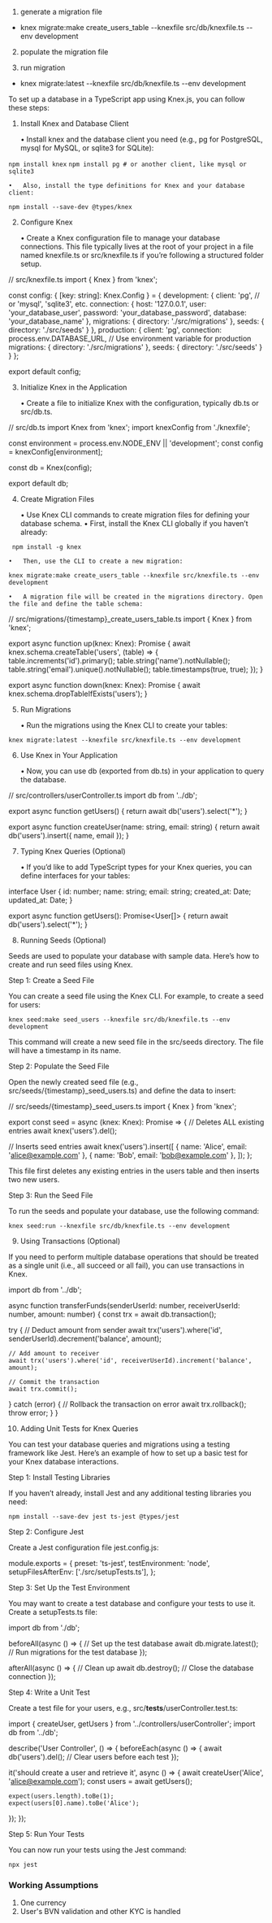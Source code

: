 1) generate a migration file
- knex migrate:make create_users_table --knexfile src/db/knexfile.ts --env development

2) populate the migration file

3) run migration
- knex migrate:latest --knexfile src/db/knexfile.ts --env development




To set up a database in a TypeScript app using Knex.js, you can follow these steps:

1. Install Knex and Database Client

	•	Install knex and the database client you need (e.g., pg for PostgreSQL, mysql for MySQL, or sqlite3 for SQLite):

``` npm install knex ```
``` npm install pg # or another client, like mysql or sqlite3 ```


	•	Also, install the type definitions for Knex and your database client:

``` npm install --save-dev @types/knex ```



2. Configure Knex

	•	Create a Knex configuration file to manage your database connections. This file typically lives at the root of your project in a file named knexfile.ts or src/knexfile.ts if you’re following a structured folder setup.

// src/knexfile.ts
import { Knex } from 'knex';

const config: { [key: string]: Knex.Config } = {
  development: {
    client: 'pg', // or 'mysql', 'sqlite3', etc.
    connection: {
      host: '127.0.0.1',
      user: 'your_database_user',
      password: 'your_database_password',
      database: 'your_database_name'
    },
    migrations: {
      directory: './src/migrations'
    },
    seeds: {
      directory: './src/seeds'
    }
  },
  production: {
    client: 'pg',
    connection: process.env.DATABASE_URL, // Use environment variable for production
    migrations: {
      directory: './src/migrations'
    },
    seeds: {
      directory: './src/seeds'
    }
  }
};

export default config;

3. Initialize Knex in the Application

	•	Create a file to initialize Knex with the configuration, typically db.ts or src/db.ts.

// src/db.ts
import Knex from 'knex';
import knexConfig from './knexfile';

const environment = process.env.NODE_ENV || 'development';
const config = knexConfig[environment];

const db = Knex(config);

export default db;

4. Create Migration Files

	•	Use Knex CLI commands to create migration files for defining your database schema.
	•	First, install the Knex CLI globally if you haven’t already:

``` npm install -g knex```


	•	Then, use the CLI to create a new migration:

``` knex migrate:make create_users_table --knexfile src/knexfile.ts --env development ```


	•	A migration file will be created in the migrations directory. Open the file and define the table schema:


// src/migrations/{timestamp}_create_users_table.ts
import { Knex } from 'knex';

export async function up(knex: Knex): Promise<void> {
  await knex.schema.createTable('users', (table) => {
    table.increments('id').primary();
    table.string('name').notNullable();
    table.string('email').unique().notNullable();
    table.timestamps(true, true);
  });
}

export async function down(knex: Knex): Promise<void> {
  await knex.schema.dropTableIfExists('users');
}



5. Run Migrations

	•	Run the migrations using the Knex CLI to create your tables:

``` knex migrate:latest --knexfile src/knexfile.ts --env development ```



6. Use Knex in Your Application

	•	Now, you can use db (exported from db.ts) in your application to query the database.

// src/controllers/userController.ts
import db from '../db';

export async function getUsers() {
  return await db('users').select('*');
}

export async function createUser(name: string, email: string) {
  return await db('users').insert({ name, email });
}

7. Typing Knex Queries (Optional)

	•	If you’d like to add TypeScript types for your Knex queries, you can define interfaces for your tables:

interface User {
  id: number;
  name: string;
  email: string;
  created_at: Date;
  updated_at: Date;
}

export async function getUsers(): Promise<User[]> {
  return await db<User>('users').select('*');
}


8. Running Seeds (Optional)

Seeds are used to populate your database with sample data. Here’s how to create and run seed files using Knex.

Step 1: Create a Seed File

You can create a seed file using the Knex CLI. For example, to create a seed for users:

``` knex seed:make seed_users --knexfile src/db/knexfile.ts --env development ```

This command will create a new seed file in the src/seeds directory. The file will have a timestamp in its name.

Step 2: Populate the Seed File

Open the newly created seed file (e.g., src/seeds/{timestamp}_seed_users.ts) and define the data to insert:

// src/seeds/{timestamp}_seed_users.ts
import { Knex } from 'knex';

export const seed = async (knex: Knex): Promise<void> => {
  // Deletes ALL existing entries
  await knex('users').del();

  // Inserts seed entries
  await knex('users').insert([
    { name: 'Alice', email: 'alice@example.com' },
    { name: 'Bob', email: 'bob@example.com' },
  ]);
};

This file first deletes any existing entries in the users table and then inserts two new users.

Step 3: Run the Seed File

To run the seeds and populate your database, use the following command:

``` knex seed:run --knexfile src/db/knexfile.ts --env development ```

9. Using Transactions (Optional)

If you need to perform multiple database operations that should be treated as a single unit (i.e., all succeed or all fail), you can use transactions in Knex.

import db from '../db';

async function transferFunds(senderUserId: number, receiverUserId: number, amount: number) {
  const trx = await db.transaction();

  try {
    // Deduct amount from sender
    await trx('users').where('id', senderUserId).decrement('balance', amount);

    // Add amount to receiver
    await trx('users').where('id', receiverUserId).increment('balance', amount);

    // Commit the transaction
    await trx.commit();
  } catch (error) {
    // Rollback the transaction on error
    await trx.rollback();
    throw error;
  }
}

10. Adding Unit Tests for Knex Queries

You can test your database queries and migrations using a testing framework like Jest. Here’s an example of how to set up a basic test for your Knex database interactions.

Step 1: Install Testing Libraries

If you haven’t already, install Jest and any additional testing libraries you need:

``` npm install --save-dev jest ts-jest @types/jest ```

Step 2: Configure Jest

Create a Jest configuration file jest.config.js:

module.exports = {
  preset: 'ts-jest',
  testEnvironment: 'node',
  setupFilesAfterEnv: ['./src/setupTests.ts'],
};

Step 3: Set Up the Test Environment

You may want to create a test database and configure your tests to use it. Create a setupTests.ts file:

import db from './db';

beforeAll(async () => {
  // Set up the test database
  await db.migrate.latest(); // Run migrations for the test database
});

afterAll(async () => {
  // Clean up
  await db.destroy(); // Close the database connection
});

Step 4: Write a Unit Test

Create a test file for your users, e.g., src/__tests__/userController.test.ts:

import { createUser, getUsers } from '../controllers/userController';
import db from '../db';

describe('User Controller', () => {
  beforeEach(async () => {
    await db('users').del(); // Clear users before each test
  });

  it('should create a user and retrieve it', async () => {
    await createUser('Alice', 'alice@example.com');
    const users = await getUsers();

    expect(users.length).toBe(1);
    expect(users[0].name).toBe('Alice');
  });
});

Step 5: Run Your Tests

You can now run your tests using the Jest command:

``` npx jest ```



### Working Assumptions
1) One currency
2) User's BVN validation and other KYC is handled
